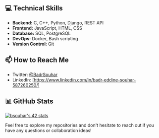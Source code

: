 ## 💻 Technical Skills

- **Backend:** C, C++, Python, Django, REST API
- **Frontend:** JavaScript, HTML, CSS
- **Database:** SQL, PostgreSQL
- **DevOps:** Docker, Bash scripting
- **Version Control:** Git

## 📫 How to Reach Me

- Twitter: [@BadrSouhar](https://twitter.com/BadrSouhar)
- LinkedIn: [https://www.linkedin.com/in/badr-eddine-souhar-587260250/]

## 📊 GitHub Stats

[![bsouhar's 42 stats](https://badge.mediaplus.ma/greenbinary/bsouhar)](https://github.com/oakoudad/badge42)

Feel free to explore my repositories and don't hesitate to reach out if you have any questions or collaboration ideas!

<!---
badreddinesouhar/badreddinesouhar is a ✨ special ✨ repository because its `README.md` (this file) appears on your GitHub profile.
You can click the Preview link to take a look at your changes.
--->
